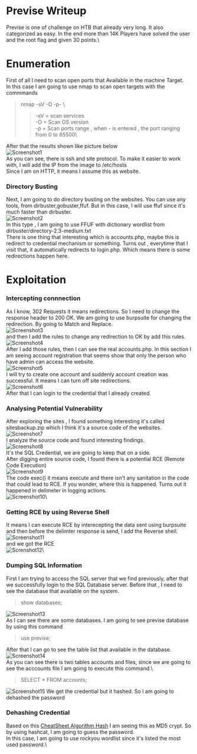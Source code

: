 # Previse Writeup
Previse is one of challenge on HTB that already very long. It also categorized as easy. In the end more than 14K Players have solved the user and the root flag and given 30 points.\
# Enumeration
First of all I need to scan open ports that Available in the machine Target.\
In this case I am going to use nmap to scan open targets with the commmands
> nmap -sV -O -p- <IP Targets> \
>> -sV = scan services\
>> -O = Scan OS version\
>> -p = Scan ports range , when - is entered , the port ranging from 0 to 65500\
> 
After that the results shown like picture below\
![Screenshot1](https://i.imgur.com/mp7F7My.png)\
As you can see, there is ssh and site protocol. To make it easier to work with, I will add the IP from the image to /etc/hosts \
Since I am on HTTP, it means I assume this as website.
&nbsp;
### Directory Busting
Next, I am going to do directory busting on the websites. You can use any tools, from dirbuster,gobuster,ffuf. But in this case, I will use ffuf since it's much faster than dirbuster.\
![Screenshot2](https://i.imgur.com/4RzUNjw.png)\
In this type , I am going to use FFUF with dictionary wordlist from dirbuster/directory-2.3-medium.txt\
There is one thing that interesting which is accounts.php, maybe this is redirect to credential mechanism or something. Turns out , everytime that I visit that, it automatically redirects to login.php. Which means there is some redirections happen here.
# Exploitation
### Intercepting connnection
As I know, 302 Requests it means redirections. So I need to change the response header to 200 OK. We am going to use burpsuite for changing the redirection. By going to Match and Replace.\
![Screenshot3](https://i.imgur.com/WGo57gg.png)\
and then I add the rules to change any redirection to OK by add this rules.\
![Screenshot4](https://i.imgur.com/nv68RF9.png)\
After I add those rules, then I can see the real accounts.php. In this section I am seeing account registration that seems show that only the person who have admin can access the website.\
![Screenshot5](https://i.imgur.com/VKhPxlK.png)\
I will try to create one account and suddenly account creation was successful. It means I can turn off site redirections.\
![Screenshot6](https://i.imgur.com/9IiPdvE.png)\
After that I can login to the credential that I already created.
&nbsp;
### Analysing Potential Vulnerability
After exploring the sites , I found something interesting it's called sitesbackup.zip which I think it's a source code of the websites.\
![Screenshot7](https://i.imgur.com/tJToyII.png)\
I analyze the source code and found interesting findings.\
![Screenshot8](https://i.imgur.com/KchJBRd.png)\
It's the SQL Credential, we are going to keep that on a side.\
After digging entire source code, I found there is a potential RCE (Remote Code Execution)\
![Screenshot9](https://i.imgur.com/a5Bdjw3.png)\
The code exec() it means execute and there isn't any sanitation in the code that could lead to RCE. If you wonder, where this is happened. Turns out it happened in delimeter in logging actions.\
![Screenshot10](https://i.imgur.com/0FMyiR3.png)\
### Getting RCE by using Reverse Shell
It means I can execute RCE by interecepting the data sent using burpsuite and then before the delimter response is send, I add the Reverse shell.\
![Screenshot11](https://i.imgur.com/XAyG3TM.png)\
and we got the RCE\
![Screnshot12](https://i.imgur.com/P6zNXkz.png)\
### Dumping SQL Information
First I am trying to access the SQL server that we find previously, after that we successfully login to the SQL Database server. Before that , I need to see the database that available on the system. 
> show databases;
> 
![Screenshot13](https://i.imgur.com/3mvczqT.png)\
As I can see there are some databases. I am going to see previse database by using this command
> use previse;
>
After that I can go to see the table list that available in the database.\
![Screenshot14](https://i.imgur.com/eo4ia7a.png)\
As you can see there is two tables accounts and files, since we are going to see the acccounts file I am going to execute this command.\
> SELECT * FROM accounts;
>
![Screenshot15](https://i.imgur.com/hvhq2ht.png)
We get the credential but it hashed. So I am going to dehashed the password
### Dehashing Credential
Based on this [CheatSheet Algorithm Hash](https://hashcat.net/wiki/doku.php?id=example_hashes) I am seeing this as MD5 crypt. So by using hashcat, I am going to guess the password.\
In this case, I am going to use rockyou wordlist since it's listed the most used password.\


